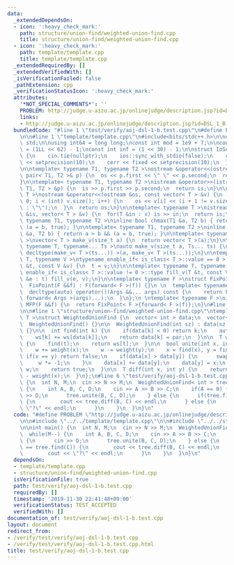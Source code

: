 ```yaml
---
data:
  _extendedDependsOn:
  - icon: ':heavy_check_mark:'
    path: structure/union-find/weighted-union-find.cpp
    title: structure/union-find/weighted-union-find.cpp
  - icon: ':heavy_check_mark:'
    path: template/template.cpp
    title: template/template.cpp
  _extendedRequiredBy: []
  _extendedVerifiedWith: []
  _isVerificationFailed: false
  _pathExtension: cpp
  _verificationStatusIcon: ':heavy_check_mark:'
  attributes:
    '*NOT_SPECIAL_COMMENTS*': ''
    PROBLEM: http://judge.u-aizu.ac.jp/onlinejudge/description.jsp?id=DSL_1_B
    links:
    - http://judge.u-aizu.ac.jp/onlinejudge/description.jsp?id=DSL_1_B
  bundledCode: "#line 1 \"test/verify/aoj-dsl-1-b.test.cpp\"\n#define PROBLEM \"http://judge.u-aizu.ac.jp/onlinejudge/description.jsp?id=DSL_1_B\"\
    \n\n#line 1 \"template/template.cpp\"\n#include<bits/stdc++.h>\n\nusing namespace\
    \ std;\n\nusing int64 = long long;\nconst int mod = 1e9 + 7;\n\nconst int64 infll\
    \ = (1LL << 62) - 1;\nconst int inf = (1 << 30) - 1;\n\nstruct IoSetup {\n  IoSetup()\
    \ {\n    cin.tie(nullptr);\n    ios::sync_with_stdio(false);\n    cout << fixed\
    \ << setprecision(10);\n    cerr << fixed << setprecision(10);\n  }\n} iosetup;\n\
    \n\ntemplate< typename T1, typename T2 >\nostream &operator<<(ostream &os, const\
    \ pair< T1, T2 >& p) {\n  os << p.first << \" \" << p.second;\n  return os;\n\
    }\n\ntemplate< typename T1, typename T2 >\nistream &operator>>(istream &is, pair<\
    \ T1, T2 > &p) {\n  is >> p.first >> p.second;\n  return is;\n}\n\ntemplate< typename\
    \ T >\nostream &operator<<(ostream &os, const vector< T > &v) {\n  for(int i =\
    \ 0; i < (int) v.size(); i++) {\n    os << v[i] << (i + 1 != v.size() ? \" \"\
    \ : \"\");\n  }\n  return os;\n}\n\ntemplate< typename T >\nistream &operator>>(istream\
    \ &is, vector< T > &v) {\n  for(T &in : v) is >> in;\n  return is;\n}\n\ntemplate<\
    \ typename T1, typename T2 >\ninline bool chmax(T1 &a, T2 b) { return a < b &&\
    \ (a = b, true); }\n\ntemplate< typename T1, typename T2 >\ninline bool chmin(T1\
    \ &a, T2 b) { return a > b && (a = b, true); }\n\ntemplate< typename T = int64\
    \ >\nvector< T > make_v(size_t a) {\n  return vector< T >(a);\n}\n\ntemplate<\
    \ typename T, typename... Ts >\nauto make_v(size_t a, Ts... ts) {\n  return vector<\
    \ decltype(make_v< T >(ts...)) >(a, make_v< T >(ts...));\n}\n\ntemplate< typename\
    \ T, typename V >\ntypename enable_if< is_class< T >::value == 0 >::type fill_v(T\
    \ &t, const V &v) {\n  t = v;\n}\n\ntemplate< typename T, typename V >\ntypename\
    \ enable_if< is_class< T >::value != 0 >::type fill_v(T &t, const V &v) {\n  for(auto\
    \ &e : t) fill_v(e, v);\n}\n\ntemplate< typename F >\nstruct FixPoint : F {\n\
    \  FixPoint(F &&f) : F(forward< F >(f)) {}\n \n  template< typename... Args >\n\
    \  decltype(auto) operator()(Args &&... args) const {\n    return F::operator()(*this,\
    \ forward< Args >(args)...);\n  }\n};\n \ntemplate< typename F >\ninline decltype(auto)\
    \ MFP(F &&f) {\n  return FixPoint< F >{forward< F >(f)};\n}\n#line 4 \"test/verify/aoj-dsl-1-b.test.cpp\"\
    \n\n#line 1 \"structure/union-find/weighted-union-find.cpp\"\ntemplate< typename\
    \ T >\nstruct WeightedUnionFind {\n  vector< int > data;\n  vector< T > ws;\n\n\
    \  WeightedUnionFind() {}\n\n  WeightedUnionFind(int sz) : data(sz, -1), ws(sz)\
    \ {}\n\n  int find(int k) {\n    if(data[k] < 0) return k;\n    auto par = find(data[k]);\n\
    \    ws[k] += ws[data[k]];\n    return data[k] = par;\n  }\n\n  T weight(int t)\
    \ {\n    find(t);\n    return ws[t];\n  }\n\n  bool unite(int x, int y, T w) {\n\
    \    w += weight(x);\n    w -= weight(y);\n    x = find(x), y = find(y);\n   \
    \ if(x == y) return false;\n    if(data[x] > data[y]) {\n      swap(x, y);\n \
    \     w *= -1;\n    }\n    data[x] += data[y];\n    data[y] = x;\n    ws[y] =\
    \ w;\n    return true;\n  }\n\n  T diff(int x, int y) {\n    return weight(y)\
    \ - weight(x);\n  }\n};\n#line 6 \"test/verify/aoj-dsl-1-b.test.cpp\"\n\nint main()\
    \ {\n  int N, M;\n  cin >> N >> M;\n  WeightedUnionFind< int > tree(N);\n  while(M--)\
    \ {\n    int A, B, C, D;\n    cin >> A >> B >> C;\n    if(A == 0) {\n      cin\
    \ >> D;\n      tree.unite(B, C, D);\n    } else {\n      if(tree.find(B) == tree.find(C))\
    \ {\n        cout << tree.diff(B, C) << endl;\n      } else {\n        cout <<\
    \ \"?\" << endl;\n      }\n    }\n  }\n}\n"
  code: "#define PROBLEM \"http://judge.u-aizu.ac.jp/onlinejudge/description.jsp?id=DSL_1_B\"\
    \n\n#include \"../../template/template.cpp\"\n\n#include \"../../structure/union-find/weighted-union-find.cpp\"\
    \n\nint main() {\n  int N, M;\n  cin >> N >> M;\n  WeightedUnionFind< int > tree(N);\n\
    \  while(M--) {\n    int A, B, C, D;\n    cin >> A >> B >> C;\n    if(A == 0)\
    \ {\n      cin >> D;\n      tree.unite(B, C, D);\n    } else {\n      if(tree.find(B)\
    \ == tree.find(C)) {\n        cout << tree.diff(B, C) << endl;\n      } else {\n\
    \        cout << \"?\" << endl;\n      }\n    }\n  }\n}\n"
  dependsOn:
  - template/template.cpp
  - structure/union-find/weighted-union-find.cpp
  isVerificationFile: true
  path: test/verify/aoj-dsl-1-b.test.cpp
  requiredBy: []
  timestamp: '2019-11-30 22:41:48+09:00'
  verificationStatus: TEST_ACCEPTED
  verifiedWith: []
documentation_of: test/verify/aoj-dsl-1-b.test.cpp
layout: document
redirect_from:
- /verify/test/verify/aoj-dsl-1-b.test.cpp
- /verify/test/verify/aoj-dsl-1-b.test.cpp.html
title: test/verify/aoj-dsl-1-b.test.cpp
---
```

